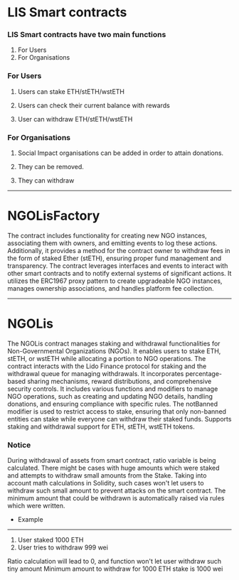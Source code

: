 # LIS Smart contracts

### LIS Smart contracts have two main functions

1.  For Users
2.  For Organisations

### For Users

1. Users can stake ETH/stETH/wstETH

2. Users can check their current balance with rewards

3. User can withdraw ETH/stETH/wstETH

### For Organisations

1. Social Impact organisations can be added in order to attain donations.

2. They can be removed.

3. They can withdraw

---

# NGOLisFactory

The contract includes functionality for creating new NGO instances, associating them with owners, and emitting events to log these actions. Additionally, it provides a method for the contract owner to withdraw fees in the form of staked Ether (stETH), ensuring proper fund management and transparency. The contract leverages interfaces and events to interact with other smart contracts and to notify external systems of significant actions. It utilizes the ERC1967 proxy pattern to create upgradeable NGO instances, manages ownership associations, and handles platform fee collection.

---

# NGOLis

The NGOLis contract manages staking and withdrawal functionalities for Non-Governmental Organizations (NGOs). It enables users to stake ETH, stETH, or wstETH while allocating a portion to NGO operations. The contract interacts with the Lido Finance protocol for staking and the withdrawal queue for managing withdrawals. It incorporates percentage-based sharing mechanisms, reward distributions, and comprehensive security controls. It includes various functions and modifiers to manage NGO operations, such as creating and updating NGO details, handling donations, and ensuring compliance with specific rules. The notBanned modifier is used to restrict access to stake, ensuring that only non-banned entities can stake while everyone can withdraw their staked funds. Supports staking and withdrawal support for ETH, stETH, wstETH tokens.

### Notice

During withdrawal of assets from smart contract, ratio variable is being calculated.
There might be cases with huge amounts which were staked and attempts to withdraw small amounts from the Stake. Taking into account math calculations in Solidity, such cases won't let users to withdraw such small amount to prevent attacks on the smart contract. The minimum amount that could be withdrawn is automatically raised via rules which were written.

- Example

---

1.  User staked 1000 ETH
2.  User tries to withdraw 999 wei

Ratio calculation will lead to 0, and function won't let user withdraw such tiny amount
Minimum amount to withdraw for 1000 ETH stake is 1000 wei
